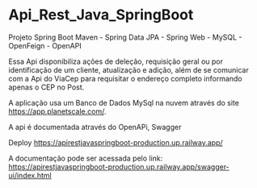 # Api_Rest_Java_SpringBoot
Projeto Spring Boot Maven - Spring Data JPA - Spring Web - MySQL - OpenFeign - OpenAPI

Essa Api disponibiliza ações de deleção, requisição geral ou por identificação de um cliente, atualização e adição,
além de se comunicar com a Api do ViaCep para requisitar o endereço completo informando apenas o CEP no Post.

A aplicação usa um Banco de Dados MySql na nuvem através do site https://app.planetscale.com/.

A api é documentada através do OpenAPi, Swagger

Deploy https://apirestjavaspringboot-production.up.railway.app/

A documentação pode ser acessada pelo link: https://apirestjavaspringboot-production.up.railway.app/swagger-ui/index.html
